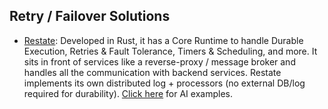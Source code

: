 

## Retry / Failover Solutions

- [Restate](https://restate.dev/): Developed in Rust, it has a Core Runtime to handle Durable Execution, Retries & Fault Tolerance, Timers & Scheduling, and more. It sits in front of  services like a reverse-proxy / message broker and handles all the communication with backend services. Restate implements its own distributed log + processors (no external DB/log required for durability). [Click here](https://github.com/restatedev/ai-examples) for AI examples. 
